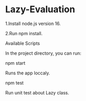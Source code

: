# Lazy-Evaluation

1.Install node.js version 16.

2.Run npm install.
 
Available Scripts

In the project directory, you can run:

npm start

Runs the app loccaly.

npm test

Run unit test about Lazy class.